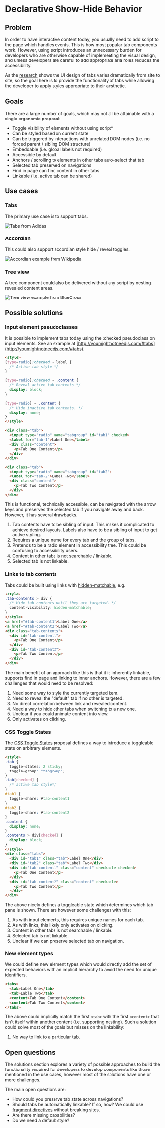 # Declarative Show-Hide Behavior

## Problem

In order to have interactive content today, you usually need to add script to
the page which handles events. This is how most popular tab components work.
However, using script introduces an unnecessary burden for developers who are
otherwise capable of implementing the visual design, and unless developers are
careful to add appropriate aria roles reduces the accessibility.

As the [research](https://open-ui.org/components/tabs.research.parts) shows the
UI design of tabs varies dramatically from site to site, so the goal here is to
provide the functionality of tabs while allowing the developer to apply styles
appropriate to their aesthetic.

## Goals

There are a large number of goals, which may not all be attainable with a single
ergonomic proposal:

* Toggle visibility of elements without using script*
* Can be styled based on current state
* Can be triggered by interactions with unrelated DOM nodes (i.e. no forced
    parent / sibling DOM structure)
* Embeddable (i.e. global labels not required)
* Accessible by default
* Anchors / scrolling to elements in other tabs auto-select that tab
* Selected tab preserved on navigations
* Find in page can find content in other tabs
* Linkable (i.e. active tab can be shared)

## Use cases

### Tabs

The primary use case is to support tabs.

![Tabs from Adidas](images/tabs.png)

### Accordian

This could also support accordian style hide / reveal toggles.

![Accordian example from Wikipedia](images/accordian.png)

### Tree view

A tree component could also be delivered without any script by nesting revealed
content areas.

![Tree view example from BlueCross](images/tree-view.png)

## Possible solutions

### Input element pseudoclasses

It is possible to implement tabs today using the :checked pseudoclass on input
elements. See an example at
[http://youmightnotneedjs.com/#tabs](http://youmightnotneedjs.com/#tabs).

```html
<style>
[type=radio]:checked ~ label {
  /* Active tab style */
}

[type=radio]:checked ~ .content {
  /* Reveal active tab contents */
  display: block;
}

[type=radio] ~ .content {
  /* Hide inactive tab contents. */
  display: none;
}
</style>

<div class="tab">
  <input type="radio" name="tabgroup" id="tab1" checked>
  <label for="tab-1">Label One</label>
  <div class="content">
    <p>Tab One Content</p>
  </div>
</div>

<div class="tab">
  <input type="radio" name="tabgroup" id="tab2">
  <label for="tab-2">Label Two</label>
  <div class="content">
    <p>Tab Two Content</p>
  </div>
</div>
```

This is functional, technically accessible, can be navigated with the arrow keys
and preserves the selected tab if you navigate away and back. However, it has
several drawbacks.

1. Tab contents have to be sibling of input. This makes it complicated to
   achieve desired layouts. Labels also have to be a sibling of input to get
   active styling.
2. Requires a unique name for every tab and the group of tabs.
3. Pretends to be a radio element in accessibility tree. This could be
   confusing to accessibility users.
4. Content in other tabs is not searchable / linkable.
5. Selected tab is not linkable.

### Links to tab contents

Tabs could be built using links with
[hidden-matchable](https://github.com/whatwg/html/issues/6040), e.g.

```html
<style>
.tab-contents > div {
  /* Hide tab contents until they are targeted. */
  content-visibility: hidden-matchable;
}
</style>
<a href="#tab-content1">Label One</a>
<a href="#tab-content2">Label Two</a>
<div class="tab-contents">
  <div id="tab-content1">
    <p>Tab One Content</p>
  </div>
  <div id="tab-content2">
    <p>Tab Two Content</p>
  </div>
</div>
```

The main benefit of an approach like this is that it is inherently linkable,
supports find in page and linking to inner anchors. However, there are a
few challenges that would need to be resolved:

1. Need some way to style the currently targeted item.
2. Need to reveal the "default" tab if no other is targeted.
3. No direct correlation between link and revealed content.
4. Need a way to hide other tabs when switching to a new one.
5. Unclear if you could animate content into view.
6. Only activates on clicking.

### CSS Toggle States

The [CSS Toggle States](https://tabatkins.github.io/specs/css-toggle-states/)
proposal defines a way to introduce a toggleable state on arbitrary elements.

```html
<style>
.tab {
  toggle-states: 2 sticky;
  toggle-group: "tabgroup";
}
.tab[checked] {
  /* active tab style*/
}
#tab1 {
  toggle-share: #tab-content1
}
#tab2 {
  toggle-share: #tab-content2
}
.content {
  display: none;
}
.contents > div[checked] {
  display: block;
}
</style>
<div class="tabs">
  <div id="tab1" class="tab">Label One</div>
  <div id="tab2" class="tab">Label Two</div>
  <div id="tab-content1" class="content" checkable checked>
    <p>Tab One Content</p>
  </div>
  <div id="tab-content2" class="content" checkable>
    <p>Tab Two Content</p>
  </div>
</div>
```

The above nicely defines a toggleable state which determines which tab pane is
shown. There are however some challenges with this:

1. As with input elements, this requires unique names for each tab.
2. As with links, this likely only activates on clicking.
3. Content in other tabs is not searchable / linkable.
4. Selected tab is not linkable.
5. Unclear if we can preserve selected tab on navigation.

### New element types

We could define new element types which would directly add the set of expected
behaviors with an implicit hierarchy to avoid the need for unique identifiers.

```html
<tabs>
  <tab>Label One</tab>
  <tab>Lable Two</tab>
  <content>Tab One Content</content>
  <content>Tab Two Content</content>
</tabs>
```

The above could implicitly match the first `<tab>` with the first `<content>`
that isn't itself within another content (i.e. supporting nesting). Such a
solution could solve most of the goals but misses on the linkability:

1. No way to link to a particular tab.

## Open questions

The solutions section explores a variety of possible approaches to build the
functionality required for developers to develop components like those mentioned
in the use cases, however most of the solutions have one or more challenges.

The main open questions are:

* How could you preserve tab state across navigations?
* Should tabs be automatically linkable? If so, how? We could use [fragment
  directives](https://wicg.github.io/scroll-to-text-fragment/#the-fragment-directive)
  without breaking sites.
* Are there missing capabilities?
* Do we need a default style?

